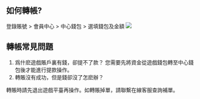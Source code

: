 ## 如何轉帳?
登錄賬號 > 會員中心 > 中心錢包 > 選填錢包及金額
![](assets/img/demo/transfer.png)

## 轉帳常見問題
1. 爲什麽遊戲賬戶裏有錢，卻提不了款？
您需要先將資金從遊戲錢包轉至中心錢包後才能進行提款操作。
2. 轉賬沒有成功，但是錢卻沒了怎麽辦？

轉賬時請先退出遊戲平臺再操作。如轉賬掉單，請聯繫在線客服查詢補單。